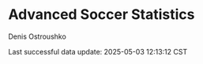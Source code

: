 # Advanced Soccer Statistics
Denis Ostroushko

<!-- gfm -->

Last successful data update: 2025-05-03 12:13:12 CST
